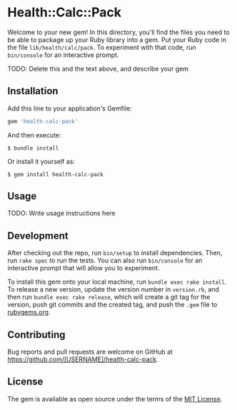 # Health::Calc::Pack

Welcome to your new gem! In this directory, you'll find the files you need to be able to package up your Ruby library into a gem. Put your Ruby code in the file `lib/health/calc/pack`. To experiment with that code, run `bin/console` for an interactive prompt.

TODO: Delete this and the text above, and describe your gem

## Installation

Add this line to your application's Gemfile:

```ruby
gem 'health-calc-pack'
```

And then execute:

    $ bundle install

Or install it yourself as:

    $ gem install health-calc-pack

## Usage

TODO: Write usage instructions here

## Development

After checking out the repo, run `bin/setup` to install dependencies. Then, run `rake spec` to run the tests. You can also run `bin/console` for an interactive prompt that will allow you to experiment.

To install this gem onto your local machine, run `bundle exec rake install`. To release a new version, update the version number in `version.rb`, and then run `bundle exec rake release`, which will create a git tag for the version, push git commits and the created tag, and push the `.gem` file to [rubygems.org](https://rubygems.org).

## Contributing

Bug reports and pull requests are welcome on GitHub at https://github.com/[USERNAME]/health-calc-pack.

## License

The gem is available as open source under the terms of the [MIT License](https://opensource.org/licenses/MIT).
